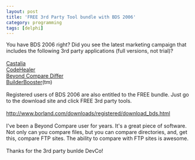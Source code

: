```yaml
---
layout: post
title: 'FREE 3rd Party Tool bundle with BDS 2006'
category: programming
tags: [delphi]
---
```


You have BDS 2006 right?  Did you see the latest marketing campaign that includes the following 3rd party applications (full versions, not trial)?<br /><br /><a href="http://www.twodesk.com/">Castalia</a><br /><a href="http://www.socksoftware.com/codehealer.php">CodeHealer</a><br /><a href="http://www.scootersoftware.com/">Beyond Compare Differ</a><br /><a href="http://www.builderbooster.com/">BuilderBooster</a>(tm)<br /><br />Registered users of BDS 2006 are also entitled to the FREE bundle.  Just go to the download site and click FREE 3rd party tools.<br /><br /><a href="http://www.borland.com/downloads/registered/download_bds.html">http://www.borland.com/downloads/registered/download_bds.html</a><br /><br />I've been a Beyond Compare user for years.  It's a great piece of software.  Not only can you compare files, but you can compare directories, and, get this, compare FTP sites.  The ability to compare with FTP sites is awesome.<br /><br />Thanks for the 3rd party bunlde DevCo!
